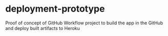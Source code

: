 # deployment-prototype
Proof of concept of GitHub Workflow project to build the app in the GitHub and deploy built artifacts to Heroku
